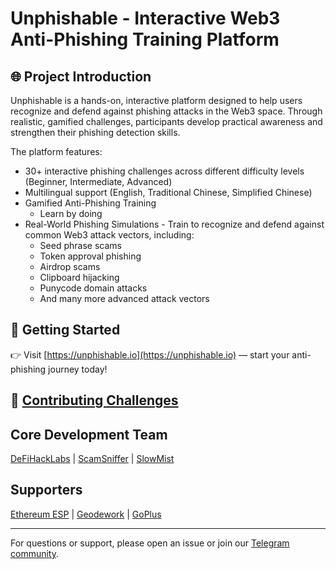 
# Unphishable - Interactive Web3 Anti-Phishing Training Platform

## 🌐 Project Introduction

Unphishable is a hands-on, interactive platform designed to help users recognize and defend against phishing attacks in the Web3 space.
Through realistic, gamified challenges, participants develop practical awareness and strengthen their phishing detection skills.

The platform features:
- 30+ interactive phishing challenges across different difficulty levels (Beginner, Intermediate, Advanced)
- Multilingual support (English, Traditional Chinese, Simplified Chinese)
- Gamified Anti-Phishing Training
  -  Learn by doing
- Real-World Phishing Simulations - Train to recognize and defend against common Web3 attack vectors, including:
  - Seed phrase scams
  - Token approval phishing
  - Airdrop scams
  - Clipboard hijacking
  - Punycode domain attacks
  - And many more advanced attack vectors

## 🚀 Getting Started
👉 Visit [https://unphishable.io](https://unphishable.io) — start your anti-phishing journey today!


## 🧩 [Contributing Challenges](./Contribution.md) 

## Core Development Team

[DeFiHackLabs](https://defihacklabs.io) | [ScamSniffer](https://scamsniffer.io) | [SlowMist](https://slowmist.com)



## Supporters

[Ethereum ESP](https://esp.ethereum.foundation) | [Geodework](https://geodework.com/) | [GoPlus](https://gopluslabs.io/)


---

For questions or support, please open an issue or join our [Telegram community](https://t.me/+hBfBSw1_zIUyZTQ1).

